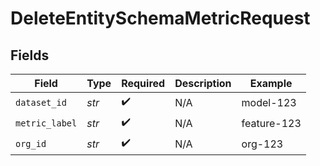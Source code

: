 # DeleteEntitySchemaMetricRequest


## Fields

| Field              | Type               | Required           | Description        | Example            |
| ------------------ | ------------------ | ------------------ | ------------------ | ------------------ |
| `dataset_id`       | *str*              | :heavy_check_mark: | N/A                | model-123          |
| `metric_label`     | *str*              | :heavy_check_mark: | N/A                | feature-123        |
| `org_id`           | *str*              | :heavy_check_mark: | N/A                | org-123            |
